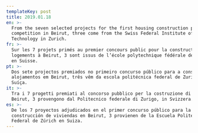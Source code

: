```yaml
---
templateKey: post
title: 2019.01.18
en: >-
  From the seven selected projects for the first housing construction public
  competition in Beirut, three come from the Swiss Federal Institute of
  Technology in Zurich. 
fr: >-
  Sur les 7 projets primés au premier concours public pour la construction de
  logements à Beirut, 3 sont issus de l’école polytechnique fédérale de Zurich
  en Suisse.
pt: >-
  Dos sete projectos premiados no primeiro concurso público para a construção de
  alojamentos em Beirut, três vêm da escola politécnica federal de Zurique na
  Suíça.
it: >-
  Tra i 7 progetti premiati al concorso pubblico per la costruzione di alloggi a
  Beirut, 3 provengono dal Politecnico federale di Zurigo, in Svizzera. 
es: >-
  De los 7 proyectos adjudicados en el primer concurso público para la
  construcción de viviendas en Beirut, 3 provienen de la Escuela Politécnica
  Federal de Zúrich en Suiza.
---
```


